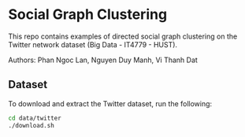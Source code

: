# Social Graph Clustering
This repo contains examples of directed social graph clustering on the Twitter network dataset (Big Data - IT4779 - HUST).

Authors: Phan Ngoc Lan, Nguyen Duy Manh, Vi Thanh Dat

## Dataset
To download and extract the Twitter dataset, run the following:
```bash
cd data/twitter
./download.sh
```
